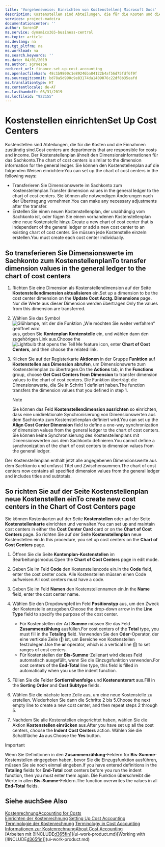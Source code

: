 ```yaml
---
title: 'Vorgehensweise: Einrichten von Kostenstellen| Microsoft Docs'
description: Kostenstellen sind Abteilungen, die für die Kosten und die Einnahmen zuständig sind. Der Kostenstellenplan ähnelt den Dimensionsinformationen für das Sachkonto.
services: project-madeira
documentationcenter: ''
author: SorenGP
ms.service: dynamics365-business-central
ms.topic: article
ms.devlang: na
ms.tgt_pltfrm: na
ms.workload: na
ms.search.keywords: ''
ms.date: 04/01/2019
ms.author: sgroespe
redirect_url: finance-set-up-cost-accounting
ms.openlocfilehash: 48c1b9800c1e89246ba84122b4af56d75fdf6f9f
ms.sourcegitcommit: bd78a5d990c9e83174da1409076c22df8b35eafd
ms.translationtype: HT
ms.contentlocale: de-AT
ms.lasthandoff: 03/31/2019
ms.locfileid: "922155"
---
```

# <a name="set-up-cost-centers"></a><span data-ttu-id="9c169-104">Kostenstellen einrichten</span><span class="sxs-lookup"><span data-stu-id="9c169-104">Set Up Cost Centers</span></span>
<span data-ttu-id="9c169-105">Kostenstellen sind Abteilungen, die für die Kosten und die Einnahmen zuständig sind.</span><span class="sxs-lookup"><span data-stu-id="9c169-105">Cost centers are departments that are responsible for costs and income.</span></span> <span data-ttu-id="9c169-106">Der Kostenstellenplan ähnelt den Dimensionsinformationen für das Sachkonto.</span><span class="sxs-lookup"><span data-stu-id="9c169-106">The chart of cost centers is similar to the dimension information for the general ledger.</span></span> <span data-ttu-id="9c169-107">Sie können den Kostenstellenplan auf die folgenden Weisen einrichten:</span><span class="sxs-lookup"><span data-stu-id="9c169-107">You can set up the chart of cost centers in the following ways:</span></span>  

-   <span data-ttu-id="9c169-108">Transferieren Sie Dimensionswerte im Sachkonto zum Kostenstellenplan.</span><span class="sxs-lookup"><span data-stu-id="9c169-108">Transfer dimension values in the general ledger to the chart of cost centers.</span></span> <span data-ttu-id="9c169-109">Sie können alle notwendigen Änderungen nach der Übertragung vornehmen.</span><span class="sxs-lookup"><span data-stu-id="9c169-109">You can make any necessary adjustments after the transfer.</span></span>  
-   <span data-ttu-id="9c169-110">Erstellen Sie einen neuen Kostenstellenplan, der unabhängig vom Sachkonto ist, oder fügen Sie einem vorhandenen Kostenstellenplan eine neue Kostenstelle hinzu.</span><span class="sxs-lookup"><span data-stu-id="9c169-110">Create a new chart of cost center that is independent of the general ledger or add a new cost center to an existing chart of cost center.</span></span> <span data-ttu-id="9c169-111">Sie müssen jede Kostenstelle einzeln erstellen.</span><span class="sxs-lookup"><span data-stu-id="9c169-111">You must create each cost center individually.</span></span>  

## <a name="to-transfer-dimension-values-in-the-general-ledger-to-the-chart-of-cost-centers"></a><span data-ttu-id="9c169-112">So transferieren Sie Dimensionswerte im Sachkonto zum Kostenstellenplan</span><span class="sxs-lookup"><span data-stu-id="9c169-112">To transfer dimension values in the general ledger to the chart of cost centers</span></span>  
1.  <span data-ttu-id="9c169-113">Richten Sie eine Dimension als Kostenstellendimension auf der Seite **Kostenstellendimension aktualisieren** ein.</span><span class="sxs-lookup"><span data-stu-id="9c169-113">Set up a dimension to be the cost center dimension on the **Update Cost Acctg. Dimensions** page.</span></span> <span data-ttu-id="9c169-114">Nur die Werte aus dieser Dimension werden übertragen.</span><span class="sxs-lookup"><span data-stu-id="9c169-114">Only the values from this dimension are transferred.</span></span>  
2.  <span data-ttu-id="9c169-115">Wählen Sie das Symbol ![Glühlampe, mit der die Funktion „Wie möchten Sie weiter verfahren“ geöffnet wird](media/ui-search/search_small.png "Wie möchten Sie weiter verfahren?") aus, geben Sie **Kontenplan Kontenstelle** ein, und wählen dann den zugehörigen Link aus.</span><span class="sxs-lookup"><span data-stu-id="9c169-115">Choose the ![Lightbulb that opens the Tell Me feature](media/ui-search/search_small.png "Tell me what you want to do") icon, enter **Chart of Cost Centers**, and then choose the related link.</span></span>  
3.  <span data-ttu-id="9c169-116">Klicken Sie auf der Registerkarte **Aktionen** in der Gruppe **Funktion** auf **Kostenstellen aus Dimension abrufen**, um Dimensionswerte zum Kostenstellenplan zu übertragen.</span><span class="sxs-lookup"><span data-stu-id="9c169-116">On the **Actions** tab, in the **Functions** group, choose **Get Cost Centers from Dimension** to transfer dimension values to the chart of cost centers.</span></span> <span data-ttu-id="9c169-117">Die Funktion überträgt die Dimensionswerte, die Sie in Schritt 1 definiert haben.</span><span class="sxs-lookup"><span data-stu-id="9c169-117">The function transfers the dimension values that you defined in step 1.</span></span>  

    > [!NOTE]  
    >  <span data-ttu-id="9c169-118">Sie können das Feld **Kostenstellendimension ausrichten** so einrichten, dass eine unidirektionale Synchronisierung von Dimensionswerten aus dem Sachkonto zum Kostenstellenplan definiert wird.</span><span class="sxs-lookup"><span data-stu-id="9c169-118">You can set up the **Align Cost Center Dimension**  field to define a one-way synchronization of dimension values from the general ledger to the chart of cost centers.</span></span> <span data-ttu-id="9c169-119">Sie können keine Synchronisierung des Kostenstellenplans mit Dimensionswerten aus dem Sachkonto definieren.</span><span class="sxs-lookup"><span data-stu-id="9c169-119">You cannot define a synchronization of the chart of cost centers to dimension values from the general ledger.</span></span>  

<span data-ttu-id="9c169-120">Der Kostenstellenplan enthält jetzt alle angegebenen Dimensionswerte aus dem Sachkonto und umfasst Titel und Zwischensummen.</span><span class="sxs-lookup"><span data-stu-id="9c169-120">The chart of cost centers now contains all specified dimension values from the general ledger and includes titles and subtotals.</span></span>  

## <a name="to-create-new-cost-centers-in-the-chart-of-cost-centers-page"></a><span data-ttu-id="9c169-121">So richten Sie auf der Seite Kostenstellenplan neue Kostenstellen ein</span><span class="sxs-lookup"><span data-stu-id="9c169-121">To create new cost centers in the Chart of Cost Centers page</span></span>  
<span data-ttu-id="9c169-122">Sie können Kostenkarten auf der Seite **Kostenstellen** oder auf der Seite **Kostenstellenkarte** einrichten und verwalten.</span><span class="sxs-lookup"><span data-stu-id="9c169-122">You can set up and maintain cost centers in either the **Cost Center Card** card or on the **Chart of Cost Centers** page.</span></span> <span data-ttu-id="9c169-123">So richten Sie auf der Seite **Kostenstellenplan** neue Kostenstellen ein.</span><span class="sxs-lookup"><span data-stu-id="9c169-123">In this procedure, you set up cost centers on the **Chart of Cost Centers** page.</span></span>  

1. <span data-ttu-id="9c169-124">Öffnen Sie die Seite **Kontenplan-Kostenstellen** im Bearbeitungsmodus.</span><span class="sxs-lookup"><span data-stu-id="9c169-124">Open the **Chart of Cost Centers** page in edit mode.</span></span>  
2. <span data-ttu-id="9c169-125">Geben Sie im Feld **Code** den Kostenstellencode ein.</span><span class="sxs-lookup"><span data-stu-id="9c169-125">In the **Code** field, enter the cost center code.</span></span> <span data-ttu-id="9c169-126">Alle Kostenstellen müssen einen Code aufweisen.</span><span class="sxs-lookup"><span data-stu-id="9c169-126">All cost centers must have a code.</span></span>  
3. <span data-ttu-id="9c169-127">Geben Sie im Feld **Namen** den Kostenstellennamen ein.</span><span class="sxs-lookup"><span data-stu-id="9c169-127">In the **Name** field, enter the cost center name.</span></span>  
4. <span data-ttu-id="9c169-128">Wählen Sie den Dropdownpfeil im Feld **Positionstyp** aus, um den Zweck der Kostenstelle anzugeben.</span><span class="sxs-lookup"><span data-stu-id="9c169-128">Choose the drop-down arrow in the **Line Type** field to specify the purpose of the cost center.</span></span>  

    - <span data-ttu-id="9c169-129">Für Kostenstellen der Art **Summe** müssen Sie das Feld **Zusammenzählung** ausfüllen.</span><span class="sxs-lookup"><span data-stu-id="9c169-129">For cost centers of the **Total** type, you must fill in the **Totaling** field.</span></span> <span data-ttu-id="9c169-130">Verwenden Sie den **Oder**-Operator, der eine vertikale Zeile (**&#124;**) ist, um Bereiche von Kostenstellen festzulegen.</span><span class="sxs-lookup"><span data-stu-id="9c169-130">Use the **or** operator, which is a vertical line (**&#124;**) to set ranges of cost centers.</span></span>  
    - <span data-ttu-id="9c169-131">Für Kostenstellen der **Bis-Summe**-Zeilenart wird dieses Feld automatisch ausgefüllt, wenn Sie die Einzugsfunktion verwenden.</span><span class="sxs-lookup"><span data-stu-id="9c169-131">For cost centers of the **End-Total** line type, this field is filled in automatically when you use the indent function.</span></span>  
5.  <span data-ttu-id="9c169-132">Füllen Sie die Felder **Sortierreihenfolge** und **Kostenunterart** aus.</span><span class="sxs-lookup"><span data-stu-id="9c169-132">Fill in the **Sorting Order** and **Cost Subtype** fields.</span></span>  
6.  <span data-ttu-id="9c169-133">Wählen Sie die nächste leere Zeile aus, um eine neue Kostenstelle zu erstellen. Wiederholen Sie dann die Schritte 2 bis 5.</span><span class="sxs-lookup"><span data-stu-id="9c169-133">Choose the next empty line to create a new cost center, and then repeat steps 2 through 5.</span></span>  
7.  <span data-ttu-id="9c169-134">Nachdem Sie alle Kostenstellen eingerichtet haben, wählen Sie die Aktion **Kostenstellen einrücken** aus.</span><span class="sxs-lookup"><span data-stu-id="9c169-134">After you have set up all the cost centers, choose the **Indent Cost Centers** action.</span></span> <span data-ttu-id="9c169-135">Wählen Sie die Schaltfläche **Ja** aus.</span><span class="sxs-lookup"><span data-stu-id="9c169-135">Choose the **Yes** button.</span></span>  

> [!IMPORTANT]  
>  <span data-ttu-id="9c169-136">Wenn Sie Definitionen in den **Zusammenzählung**-Feldern für **Bis-Summe**-Kostenstellen eingegeben haben, bevor Sie die Einzugsfunktion ausführen, müssen Sie sie noch einmal eingeben.</span><span class="sxs-lookup"><span data-stu-id="9c169-136">If you have entered definitions in the **Totaling** fields for **End-Total** cost centers before you run the indent function, then you must enter them again.</span></span> <span data-ttu-id="9c169-137">Die Funktion überschreibt die Werte in allen **Bis-Summe**-Feldern.</span><span class="sxs-lookup"><span data-stu-id="9c169-137">The function overwrites the values in all **End-Total** fields.</span></span>  

## <a name="see-also"></a><span data-ttu-id="9c169-138">Siehe auch</span><span class="sxs-lookup"><span data-stu-id="9c169-138">See Also</span></span>  
[<span data-ttu-id="9c169-139">Kostenrechnung</span><span class="sxs-lookup"><span data-stu-id="9c169-139">Accounting for Costs</span></span>](finance-manage-cost-accounting.md)  
<span data-ttu-id="9c169-140">[Einrichten der Kostenrechnung](finance-set-up-cost-accounting.md) </span><span class="sxs-lookup"><span data-stu-id="9c169-140">[Setting Up Cost Accounting](finance-set-up-cost-accounting.md) </span></span>  
<span data-ttu-id="9c169-141">[Terminologie der Kostenrechnung](finance-terminology-in-cost-accounting.md) </span><span class="sxs-lookup"><span data-stu-id="9c169-141">[Terminology in Cost Accounting](finance-terminology-in-cost-accounting.md) </span></span>  
[<span data-ttu-id="9c169-142">Informationen zur Kostenrechnung</span><span class="sxs-lookup"><span data-stu-id="9c169-142">About Cost Accounting</span></span>](finance-about-cost-accounting.md)  
<span data-ttu-id="9c169-143">[Arbeiten mit [!INCLUDE[d365fin](includes/d365fin_md.md)]](ui-work-product.md)</span><span class="sxs-lookup"><span data-stu-id="9c169-143">[Working with [!INCLUDE[d365fin](includes/d365fin_md.md)]](ui-work-product.md)</span></span>
